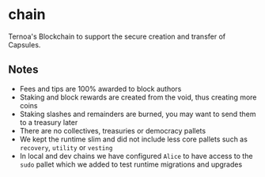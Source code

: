 # chain
Ternoa's Blockchain to support the secure creation and transfer of Capsules.

## Notes
- Fees and tips are 100% awarded to block authors
- Staking and block rewards are created from the void, thus creating more coins
- Staking slashes and remainders are burned, you may want to send them to a treasury later
- There are no collectives, treasuries or democracy pallets
- We kept the runtime slim and did not include less core pallets such as `recovery`, `utility` or `vesting`
- In local and dev chains we have configured `Alice` to have access to the `sudo` pallet which we added to test runtime migrations and upgrades